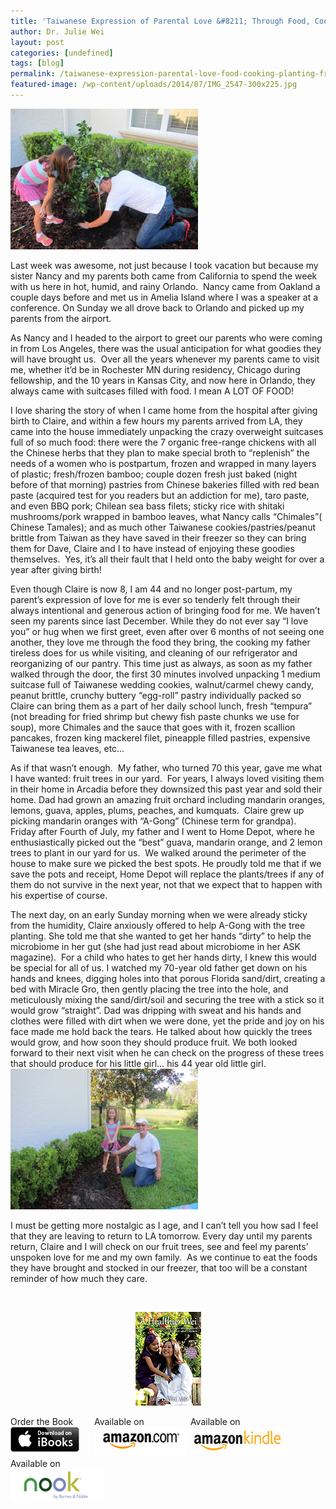 ```yaml
---
title: 'Taiwanese Expression of Parental Love &#8211; Through Food, Cooking, and Planting of Fruit Trees….'
author: Dr. Julie Wei
layout: post
categories: [undefined]
tags: [blog]
permalink: /taiwanese-expression-parental-love-food-cooking-planting-fruit-trees/
featured-image: /wp-content/uploads/2014/07/IMG_2547-300x225.jpg
---
```

<img class="alignleft size-medium wp-image-1097" src="/wp-content/uploads/2014/07/IMG_2547-300x225.jpg" alt="IMG_2547" width="300" height="225" />

Last week was awesome, not just because I took vacation but because my sister Nancy and my parents both came from California to spend the week with us here in hot, humid, and rainy Orlando.  Nancy came from Oakland a couple days before and met us in Amelia Island where I was a speaker at a conference. On Sunday we all drove back to Orlando and picked up my parents from the airport.

As Nancy and I headed to the airport to greet our parents who were coming in from Los Angeles, there was the usual anticipation for what goodies they will have brought us.  Over all the years whenever my parents came to visit me, whether it’d be in Rochester MN during residency, Chicago during fellowship, and the 10 years in Kansas City, and now here in Orlando, they always came with suitcases filled with food. I mean A LOT OF FOOD!

I love sharing the story of when I came home from the hospital after giving birth to Claire, and within a few hours my parents arrived from LA, they came into the house immediately unpacking the crazy overweight suitcases full of so much food: there were the 7 organic free-range chickens with all the Chinese herbs that they plan to make special broth to “replenish” the needs of a women who is postpartum, frozen and wrapped in many layers of plastic; fresh/frozen bamboo; couple dozen fresh just baked (night before of that morning) pastries from Chinese bakeries filled with red bean paste (acquired test for you readers but an addiction for me), taro paste, and even BBQ pork; Chilean sea bass filets; sticky rice with shitaki mushrooms/pork wrapped in bamboo leaves, what Nancy calls “Chimales”( Chinese Tamales); and as much other Taiwanese cookies/pastries/peanut brittle from Taiwan as they have saved in their freezer so they can bring them for Dave, Claire and I to have instead of enjoying these goodies themselves.  Yes, it’s all their fault that I held onto the baby weight for over a year after giving birth!

Even though Claire is now 8, I am 44 and no longer post-partum, my parent’s expression of love for me is ever so tenderly felt through their always intentional and generous action of bringing food for me. We haven’t seen my parents since last December. While they do not ever say “I love you” or hug when we first greet, even after over 6 months of not seeing one another, they love me through the food they bring, the cooking my father tireless does for us while visiting, and cleaning of our refrigerator and reorganizing of our pantry. This time just as always, as soon as my father walked through the door, the first 30 minutes involved unpacking 1 medium suitcase full of Taiwanese wedding cookies, walnut/carmel chewy candy, peanut brittle, crunchy buttery “egg-roll” pastry individually packed so Claire can bring them as a part of her daily school lunch, fresh “tempura” (not breading for fried shrimp but chewy fish paste chunks we use for soup), more Chimales and the sauce that goes with it, frozen scallion pancakes, frozen king mackerel filet, pineapple filled pastries, expensive Taiwanese tea leaves, etc…

As if that wasn’t enough.  My father, who turned 70 this year, gave me what I have wanted: fruit trees in our yard.  For years, I always loved visiting them in their home in Arcadia before they downsized this past year and sold their home. Dad had grown an amazing fruit orchard including mandarin oranges, lemons, guava, apples, plums, peaches, and kumquats.  Claire grew up picking mandarin oranges with “A-Gong” (Chinese term for grandpa).  Friday after Fourth of July, my father and I went to Home Depot, where he enthusiastically picked out the “best” guava, mandarin orange, and 2 lemon trees to plant in our yard for us.  We walked around the perimeter of the house to make sure we picked the best spots. He proudly told me that if we save the pots and receipt, Home Depot will replace the plants/trees if any of them do not survive in the next year, not that we expect that to happen with his expertise of course.

The next day, on an early Sunday morning when we were already sticky from the humidity, Claire anxiously offered to help A-Gong with the tree planting. She told me that she wanted to get her hands “dirty” to help the microbiome in her gut (she had just read about microbiome in her ASK magazine).  For a child who hates to get her hands dirty, I knew this would be special for all of us. I watched my 70-year old father get down on his hands and knees, digging holes into that porous Florida sand/dirt, creating a bed with Miracle Gro, then gently placing the tree into the hole, and meticulously mixing the sand/dirt/soil and securing the tree with a stick so it would grow “straight”. Dad was dripping with sweat and his hands and clothes were filled with dirt when we were done, yet the pride and joy on his face made me hold back the tears. He talked about how quickly the trees would grow, and how soon they should produce fruit. We both looked forward to their next visit when he can check on the progress of these trees that should produce for his little girl… his 44 year old little girl. <img class="alignleft size-medium wp-image-1098" src="/wp-content/uploads/2014/07/IMG_2549-300x225.jpg" alt="IMG_2549" width="300" height="225" />

I must be getting more nostalgic as I age, and I can’t tell you how sad I feel that they are leaving to return to LA tomorrow. Every day until my parents return, Claire and I will check on our fruit trees, see and feel my parents’ unspoken love for me and my own family.  As we continue to eat the foods they have brought and stocked in our freezer, that too will be a constant reminder of how much they care.

&nbsp;

<span style="width:105px;display:table;margin:0 auto;"><a href="the-book/"><img src="/wp-content/uploads/2014/04/AHealthierWei_cover_150.png" /></a></span>

<p style="height:80px">
  <span style="width:130px;display:inline-block;vertical-align:top;"> Order the Book <a href="https://itunes.apple.com/us/book/a-healthier-wei/id806784060?ls=1&mt=11#" target="_blank" > <img class="size-full wp-image-944" alt="Apple iBooks" title="Apple iBooks" src="/wp-content/uploads/2014/02/Download_on_iBooks_Badge_US-UK_110x40_090513.png" width="110" height="40" /></a> </span> <span style="width:150px;display:inline-block;vertical-align:top;">Available on <a href="http://amzn.to/1fSNqeb" target="_blank" > <img class="size-full wp-image-945" alt="Amazon.com" title="Amazon.com" src="/wp-content/uploads/2014/02/amazon_com_logo_160.jpg" width="160" height="47" /> </a> </span> <span  style="width:150px;display:inline-block;vertical-align:top;">Available on <a href="http://amzn.to/1eHEfNl" target="_blank" > <img class="size-full wp-image-946" alt="Amazon Kindle" title="Amazon Kindle" src="/wp-content/uploads/2014/02/kindle_logo_160.jpg" width="160" height="43" /> </a> </span> <span style="width:150px;display:inline-block;vertical-align:top;">Available on <a href="http://www.barnesandnoble.com/w/a-healthier-wei-julie-wei/1118260302?ean=2940148244592&itm=1&usri=2940148244592" target="_blank" > <img class="size-full wp-image-947" alt="Nook" title="Nook" src="/wp-content/uploads/2014/02/nook_logo_160.png" width="160" height="52" /></a> </span>
</p>


 [1]: the-book